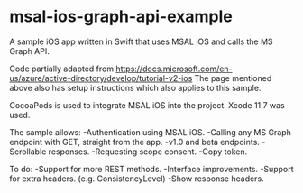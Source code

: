 # msal-ios-graph-api-example
A sample iOS app written in Swift that uses MSAL iOS and calls the MS Graph API.

Code partially adapted from https://docs.microsoft.com/en-us/azure/active-directory/develop/tutorial-v2-ios
The page mentioned above also has setup instructions which also applies to this sample.

CocoaPods is used to integrate MSAL iOS into the project.
Xcode 11.7 was used.

The sample allows:
-Authentication using MSAL iOS.
-Calling any MS Graph endpoint with GET, straight from the app.
-v1.0 and beta endpoints.
-Scrollable responses.
-Requesting scope consent.
-Copy token.

To do:
-Support for more REST methods.
-Interface improvements.
-Support for extra headers. (e.g. ConsistencyLevel)
-Show response headers.

